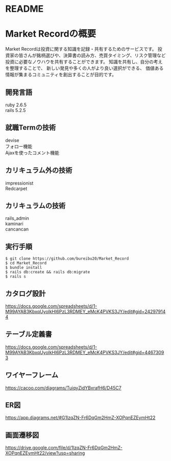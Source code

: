 # README

# Market Recordの概要
  Market Recordは投資に関する知識を記録・共有するためのサービスです。
  投資家の皆さんが銘柄選びや、決算書の読み方、売買タイミング、リスク管理など
  投資に必要なノウハウを共有することができます。
  知識を共有し、自分の考えを整理することで、
  新しい発見や多くの人がより良い選択ができる、
  価値ある情報が集まるコミュニティを創出することが目的です。


## 開発言語
ruby 2.6.5  
rails 5.2.5

## 就職Termの技術
devise  
フォロー機能  
Ajaxを使ったコメント機能 

## カリキュラム外の技術
impressionist  
Redcarpet

## カリキュラムの技術
rails_admin  
kaminari  
cancancan

## 実行手順
```
$ git clone https://github.com/bureibu20/Market_Record
$ cd Market_Record
$ bundle install
$ rails db:create && rails db:migrate
$ rails s
```

## カタログ設計
https://docs.google.com/spreadsheets/d/1-M99AYAB3KbxqUyolkHI6PzL3RDMEY_eMcK4PVKS3JY/edit#gid=242979144

## テーブル定義書
https://docs.google.com/spreadsheets/d/1-M99AYAB3KbxqUyolkHI6PzL3RDMEY_eMcK4PVKS3JY/edit#gid=44673093

## ワイヤーフレーム
https://cacoo.com/diagrams/TuiqyZidYBxrafH6/D45C7

## ER図
https://app.diagrams.net/#G1lzqZN-Fr6DqGm2HmZ-XOPqnEZEymHt22

## 画面遷移図
https://drive.google.com/file/d/1lzqZN-Fr6DqGm2HmZ-XOPqnEZEymHt22/view?usp=sharing


